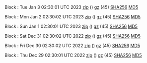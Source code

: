 Block : Tue Jan  3 02:30:01 UTC 2023 [zip](https://files.01coin.io/mainnet/2023-01-03/bootstrap.dat.zip) () [gz](https://files.01coin.io/mainnet/2023-01-03/bootstrap.dat.tar.gz) (45) [SHA256](https://files.01coin.io/mainnet/2023-01-03/sha256.txt) [MD5](https://files.01coin.io/mainnet/2023-01-03/md5.txt)

Block : Mon Jan  2 02:30:02 UTC 2023 [zip](https://files.01coin.io/mainnet/2023-01-02/bootstrap.dat.zip) () [gz](https://files.01coin.io/mainnet/2023-01-02/bootstrap.dat.tar.gz) (45) [SHA256](https://files.01coin.io/mainnet/2023-01-02/sha256.txt) [MD5](https://files.01coin.io/mainnet/2023-01-02/md5.txt)

Block : Sun Jan  1 02:30:01 UTC 2023 [zip](https://files.01coin.io/mainnet/2023-01-01/bootstrap.dat.zip) () [gz](https://files.01coin.io/mainnet/2023-01-01/bootstrap.dat.tar.gz) (45) [SHA256](https://files.01coin.io/mainnet/2023-01-01/sha256.txt) [MD5](https://files.01coin.io/mainnet/2023-01-01/md5.txt)

Block : Sat Dec 31 02:30:02 UTC 2022 [zip](https://files.01coin.io/mainnet/2022-12-31/bootstrap.dat.zip) () [gz](https://files.01coin.io/mainnet/2022-12-31/bootstrap.dat.tar.gz) (45) [SHA256](https://files.01coin.io/mainnet/2022-12-31/sha256.txt) [MD5](https://files.01coin.io/mainnet/2022-12-31/md5.txt)

Block : Fri Dec 30 02:30:02 UTC 2022 [zip](https://files.01coin.io/mainnet/2022-12-30/bootstrap.dat.zip) () [gz](https://files.01coin.io/mainnet/2022-12-30/bootstrap.dat.tar.gz) (45) [SHA256](https://files.01coin.io/mainnet/2022-12-30/sha256.txt) [MD5](https://files.01coin.io/mainnet/2022-12-30/md5.txt)

Block : Thu Dec 29 02:30:01 UTC 2022 [zip](https://files.01coin.io/mainnet/2022-12-29/bootstrap.dat.zip) () [gz](https://files.01coin.io/mainnet/2022-12-29/bootstrap.dat.tar.gz) (45) [SHA256](https://files.01coin.io/mainnet/2022-12-29/sha256.txt) [MD5](https://files.01coin.io/mainnet/2022-12-29/md5.txt)
